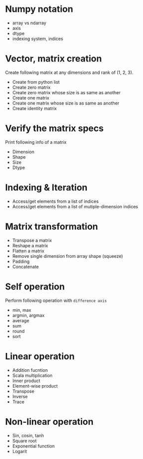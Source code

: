 # Numpy notation
- array vs ndarray
- axis
- dtype
- indexing system, indices

# Vector, matrix creation
Create following matrix at any dimensions and rank of (1, 2, 3).

- Create from python list
- Create zero matrix 
- Create zero matrix whose size is as same as another
- Create one matrix
- Create one matrix whose size is as same as another
- Create identity matrix

# Verify the matrix specs
Print following info of a matrix
- Dimension
- Shape
- Size
- Dtype

# Indexing & Iteration
- Access/get elements from a list of indices
- Access/get elements from a list of mutiple-dimension indices

# Matrix transformation
- Transpose a matrix
- Reshape a matrix
- Flatten a matrix
- Remove single dimension from array shape (squeeze)
- Padding
- Concatenate

# Self operation
Perform following operation with ``difference axis``
- min, max
- argmin, argmax
- average
- sum
- round
- sort


# Linear operation
- Addition fucntion
- Scala multiplication
- Inner product
- Element-wise product
- Transpose
- Inverse
- Trace

# Non-linear operation
- Sin, cosin, tanh
- Square root
- Exponential function
- Logarit
